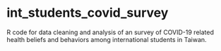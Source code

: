 # int_students_covid_survey
R code for data cleaning and analysis of an survey of COVID-19 related health beliefs and behaviors among international students in Taiwan. 

<a img scr="https://github.com/Russell-Shean/int_students_covid_survey/raw/main/figures/responseplot1.png">
